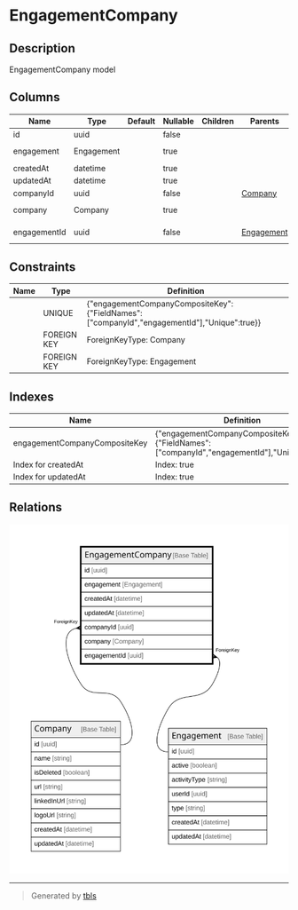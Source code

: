 # EngagementCompany

## Description

EngagementCompany model

## Columns

| Name | Type | Default | Nullable | Children | Parents | Comment |
| ---- | ---- | ------- | -------- | -------- | ------- | ------- |
| id | uuid |  | false |  |  |  |
| engagement | Engagement |  | true |  |  | Link to the Engagement |
| createdAt | datetime |  | true |  |  | createdAt |
| updatedAt | datetime |  | true |  |  | updatedAt |
| companyId | uuid |  | false |  | [Company](Company.md) | Company ID |
| company | Company |  | true |  |  | Link to the Company |
| engagementId | uuid |  | false |  | [Engagement](Engagement.md) | Engagement ID |

## Constraints

| Name | Type | Definition |
| ---- | ---- | ---------- |
|  | UNIQUE | {"engagementCompanyCompositeKey":{"FieldNames":["companyId","engagementId"],"Unique":true}} |
|  | FOREIGN KEY | ForeignKeyType: Company |
|  | FOREIGN KEY | ForeignKeyType: Engagement |

## Indexes

| Name | Definition |
| ---- | ---------- |
| engagementCompanyCompositeKey | {"engagementCompanyCompositeKey":{"FieldNames":["companyId","engagementId"],"Unique":true}} |
| Index for createdAt | Index: true |
| Index for updatedAt | Index: true |

## Relations

![er](EngagementCompany.svg)

---

> Generated by [tbls](https://github.com/k1LoW/tbls)
